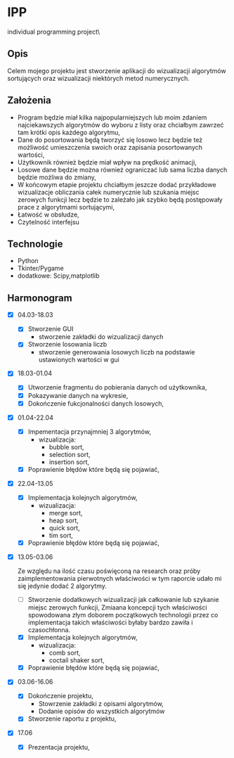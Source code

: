 # IPP
 individual programming project\
 
 ## Opis
Celem mojego projektu jest stworzenie aplikacji do wizualizacji algorytmów sortujących oraz wizualizacji niektórych metod numerycznych.

## Założenia
- Program będzie miał kilka najpopularniejszych lub moim zdaniem najciekawszych algorytmów do wyboru z listy oraz chciałbym zawrzeć tam krótki opis każdego algorytmu,
- Dane do posortowania będą tworzyć się losowo lecz będzie też możliwość umieszczenia swoich oraz zapisania posortowanych wartości,
- Użytkownik również będzie miał wpływ na prędkość animacji,
- Losowe dane będzie można również ograniczać lub sama liczba danych będzie możliwa do zmiany,
- W końcowym etapie projektu chciałbym jeszcze dodać przykładowe wizualizacje obliczania całek numerycznie lub szukania miejsc zerowych funkcji lecz będzie to zależało jak szybko będą postępowały prace z algorytmami sortującymi,
- Łatwość w obsłudze,
- Czytelność interfejsu
 
 ## Technologie
* Python
* Tkinter/Pygame
* dodatkowe: Scipy,matplotlib
 
## Harmonogram

- [x] 04.03-18.03 
    - [x] Stworzenie GUI
        - stworzenie zakładki do wizualizacji danych
    - [x] Stworzenie losowania liczb 
        - stworzenie generowania losowych liczb na podstawie ustawionych wartości w gui 
- [x] 18.03-01.04 
    - [x] Utworzenie fragmentu do pobierania danych od użytkownika,
    - [x] Pokazywanie danych na wykresie,
    - [x] Dokończenie fukcjonalności danych losowych,
- [x] 01.04-22.04
    - [x] Impementacja przynajmniej 3 algorytmów,
        - wizualizacja:
            - bubble sort,
            - selection sort,
            - insertion sort,
    - [x] Poprawienie błędów które będą się pojawiać,
- [x] 22.04-13.05
    - [x] Implementacja kolejnych algorytmów,
        - wizualizacja:
            - merge sort,
            - heap sort,
            - quick sort,
            - tim sort,
    - [x] Poprawienie błędów które będą się pojawiać,
       
- [x] 13.05-03.06

    Ze względu na ilość czasu poświęconą na research oraz próby zaimplementowania pierwotnych właściwości w tym raporcie udało mi się jedynie dodać 2 algorytmy.
    - [ ] Stworzenie dodatkowych wizualizacji jak całkowanie lub szykanie miejsc zerowych funkcji,
        Zmiaana koncepcji tych właściwości spowodowana złym doborem początkowych technologii przez co implementacja takich właściwości byłaby bardzo zawiła i czasochłonna.
    - [x] Implementacja kolejnych algorytmów,
        - wizualizacja:
            - comb sort,
            - coctail shaker sort,
    - [x] Poprawienie błędów które będą się pojawiać,

- [x] 03.06-16.06
    - [x] Dokończenie projektu,
        - Stowrzenie zakładki z opisami algorytmów,
        - Dodanie opisów do wszystkich algorytmów
    - [x] Stworzenie raportu z projektu,
- [x] 17.06
    - [x] Prezentacja projektu,
